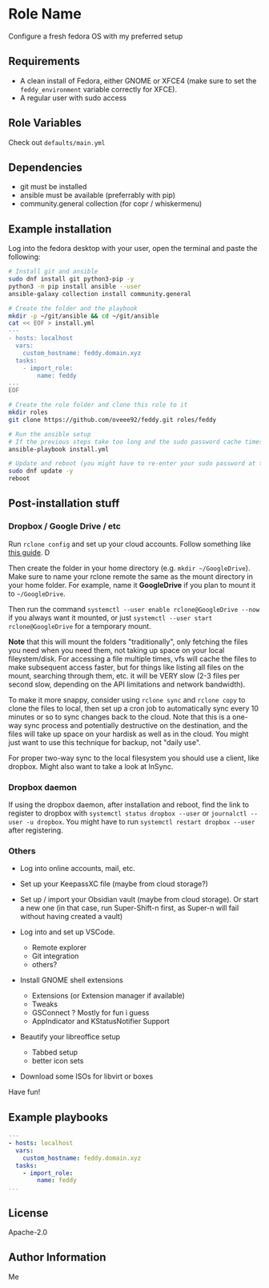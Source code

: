 # Role Name

Configure a fresh fedora OS with my preferred setup

## Requirements

- A clean install of Fedora, either GNOME or XFCE4 (make sure to set the `feddy_environment` variable correctly for XFCE).
- A regular user with sudo access

## Role Variables

Check out `defaults/main.yml`

## Dependencies

- git must be installed
- ansible must be available (preferrably with pip)
- community.general collection (for copr / whiskermenu)

## Example installation

Log into the fedora desktop with your user, open the terminal and paste the following:

```bash
# Install git and ansible
sudo dnf install git python3-pip -y
python3 -m pip install ansible --user
ansible-galaxy collection install community.general

# Create the folder and the playbook
mkdir -p ~/git/ansible && cd ~/git/ansible
cat << EOF > install.yml
---
- hosts: localhost
  vars:
    custom_hostname: feddy.domain.xyz
  tasks:
    - import_role:
        name: feddy
...
EOF

# Create the role folder and clone this role to it
mkdir roles
git clone https://github.com/oveee92/feddy.git roles/feddy

# Run the ansible setup
# If the previous steps take too long and the sudo password cache times out, you'll need to add -K to the next command
ansible-playbook install.yml

# Update and reboot (you might have to re-enter your sudo password at this point, the playbook takes 5+ minutes to run the first time)
sudo dnf update -y
reboot
```

## Post-installation stuff


### Dropbox / Google Drive / etc

Run `rclone config` and set up your cloud accounts. Follow something like [this guide](https://ostechnix.com/how-to-mount-google-drive-locally-as-virtual-file-system-in-linux/).
D

Then create the folder in your home directory (e.g. `mkdir ~/GoogleDrive`). Make sure to name your rclone remote the same as the mount directory in your home folder. For example, name it **GoogleDrive** if you plan to mount it to `~/GoogleDrive`.

Then run the command `systemctl --user enable rclone@GoogleDrive --now` if you always want it mounted, or just `systemctl --user start rclone@GoogleDrive` for a temporary mount.

**Note** that this will mount the folders "traditionally", only fetching the files you need when you need them, not taking up space on your local fileystem/disk. For accessing a file multiple times, vfs will cache the files to make subsequent access faster, but for things like listing all files on the mount, searching through them, etc. it will be VERY slow (2-3 files per second slow, depending on the API limitations and network bandwidth). 

To make it more snappy, consider using `rclone sync` and `rclone copy` to clone the files to local, then set up a cron job to automatically sync every 10 minutes or so to sync changes back to the cloud. Note that this is a one-way sync process and potentially destructive on the destination, and the files will take up space on your hardisk as well as in the cloud. You might just want to use this technique for backup, not "daily use".

For proper two-way sync to the local filesystem you should use a client, like dropbox. Might also want to take a look at InSync.

### Dropbox daemon

If using the dropbox daemon, after installation and reboot, find the link to register to dropbox with `systemctl status dropbox --user` or `journalctl --user -u dropbox`. You might have to run `systemctl restart dropbox --user` after registering.


### Others 

- Log into online accounts, mail, etc.

- Set up your KeepassXC file (maybe from cloud storage?)

- Set up / import your Obsidian vault (maybe from cloud storage). Or start a new one (in that case, run Super-Shift-n first,
  as Super-n will fail without having created a vault)

- Log into and set up VSCode.
  - Remote explorer
  - Git integration
  - others?

- Install GNOME shell extensions
  - Extensions (or Extension manager if available)
  - Tweaks
  - GSConnect ? Mostly for fun i guess
  - AppIndicator and KStatusNotifier Support

- Beautify your libreoffice setup
  - Tabbed setup
  - better icon sets

- Download some ISOs for libvirt or boxes

Have fun!


## Example playbooks

```yaml
---
- hosts: localhost
  vars:
    custom_hostname: feddy.domain.xyz
  tasks:
    - import_role:
        name: feddy
...
```

License
-------

Apache-2.0


Author Information
------------------

Me
